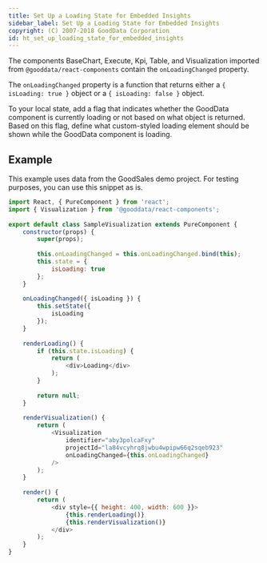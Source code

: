 ```yaml
---
title: Set Up a Loading State for Embedded Insights
sidebar_label: Set Up a Loading State for Embedded Insights
copyright: (C) 2007-2018 GoodData Corporation
id: ht_set_up_loading_state_for_embedded_insights
---
```


The components BaseChart, Execute, Kpi, Table, and Visualization imported from `@gooddata/react-components` contain the `onLoadingChanged` property.

The `onLoadingChanged` property is a function that returns either a `{ isLoading: true }` object or a `{ isLoading: false }` object.

To your local state, add a flag that indicates whether the GoodData component is currently loading or not based on what object is returned. Based on this flag, define what custom-styled loading element should be shown while the GoodData component is loading.

## Example

This example uses data from the GoodSales demo project. For testing purposes, you can use this snippet as is.

```javascript
import React, { PureComponent } from 'react';
import { Visualization } from '@gooddata/react-components';
 
export default class SampleVisualization extends PureComponent {
    constructor(props) {
        super(props);
 
        this.onLoadingChanged = this.onLoadingChanged.bind(this);
        this.state = {
            isLoading: true
        };
    }
 
    onLoadingChanged({ isLoading }) {
        this.setState({
            isLoading
        });
    }
 
    renderLoading() {
        if (this.state.isLoading) {
            return (
                <div>Loading</div>
            );
        }
 
        return null;
    }
 
    renderVisualization() {
        return (
            <Visualization
                identifier="aby3polcaFxy"
                projectId="la84vcyhrq8jwbu4wpipw66q2sqeb923"
                onLoadingChanged={this.onLoadingChanged}
            />
        );
    }
 
    render() {
        return (
            <div style={{ height: 400, width: 600 }}>
                {this.renderLoading()}
                {this.renderVisualization()}
            </div>
        );
    }
}
```
